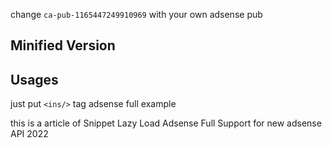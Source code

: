change `ca-pub-1165447249910969` with your own adsense pub
<codeblock0/>

## Minified Version
<codeblock1/>

## Usages
just put `<ins/>` tag adsense
<codeblock2/>
full example
<codeblock3/>

this is a article of Snippet Lazy Load Adsense Full Support for new adsense API 2022
